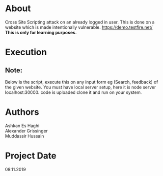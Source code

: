 # About
Cross Site Scripting attack on an already logged in user.
This is done on a website which is made intentionally vulnerable.
https://demo.testfire.net/<br>
**This is only for learning purposes.**

# Execution
## Note:
Below is the script, execute this on any input form eg (Search, feedback) of the given website.
You must have local server setup, here it is node server localhost:30000. code is uploaded clone it and run on your system.

# Authors

Ashkan Es Haghi <br>
Alexander Grissinger <br>
Muddassir Hussain <br>

# Project Date
08.11.2019
